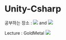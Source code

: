 # Unity-Csharp
공부하는 장소 : <img src="https://img.shields.io/badge/Unity-222324?style=flat&logo=unity&logoColor=white"/> and <img src="https://img.shields.io/badge/C%23-239120?style=flat&logo=Csharp&logoColor=white"/>

Lecture : GoldMetal <a href="https://www.youtube.com/watch?v=7plGPXkmnxQ&list=PLO-mt5Iu5TeZa9dsqMVvXuSfVxwR_2AOz/" target="_blank"> <img src="https://img.shields.io/badge/YouTube-FF0000?style=flat&logo=YouTube&logoColor=white"/></a>   

